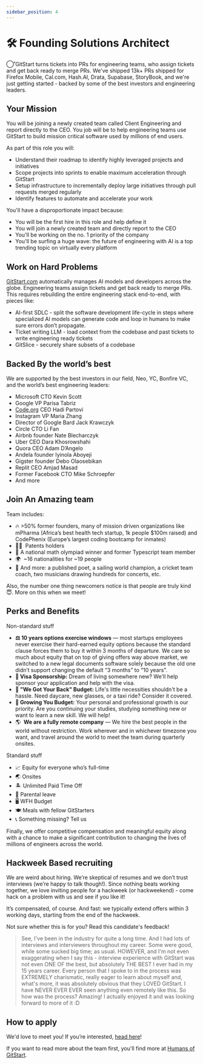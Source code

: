 ```yaml
---
sidebar_position: 4
---
```


# 🛠️ Founding Solutions Architect

◯˚GitStart turns tickets into PRs for engineering teams, who assign tickets and get back ready to merge PRs. We've shipped 13k+ PRs shipped for Firefox Mobile, Cal.com, Hash.AI, Drata, Supabase, StoryBook, and we're just getting started - backed by some of the best investors and engineering leaders.

## Your Mission

You will be joining a newly created team called Client Engineering and report directly to the CEO. You job will be to help engineering teams use GitStart to build mission critical software used by millions of end users.

As part of this role you will:

- Understand their roadmap to identify highly leveraged projects and initiatives
- Scope projects into sprints to enable maximum acceleration through GitStart
- Setup infrastructure to incrementally deploy large initiatives through pull requests merged regularly
- Identify features to automate and accelerate your work

You'll have a disproportionate impact because:

- You will be the first hire in this role and help define it
- You will join a newly created team and directly report to the CEO
- You'll be working on the no. 1 priority of the company
- You'll be surfing a huge wave: the future of engineering with AI is a top trending topic on virtually every platform

## Work on Hard Problems

[GitStart.com](http://gitstart.com/) automatically manages AI models and developers across the globe. Engineering teams assign tickets and get back ready to merge PRs. This requires rebuilding the entire engineering stack end-to-end, with pieces like:

- AI-first SDLC - split the software development life-cycle in steps where specialized AI models can generate code and loop in humans to make sure errors don’t propagate.
- Ticket writing LLM - load context from the codebase and past tickets to write engineering ready tickets
- GitSlice - securely share subsets of a codebase

## **Backed By the world’s best**
We are supported by the best investors in our field, Neo, YC, Bonfire VC, and the world’s best engineering leaders:

- Microsoft CTO Kevin Scott
- Google VP Parisa Tabriz
- [Code.org](http://code.org/) CEO Hadi Partovi
- Instagram VP Maria Zhang
- Director of Google Bard Jack Krawczyk
- Circle CTO Li Fan
- Airbnb founder Nate Blecharczyk
- Uber CEO Dara Khosrowshahi
- Quora CEO Adam D’Angelo
- Andela founder Iyinola Aboyeji
- Gigster founder Debo Olaosebikan
- Replit CEO Amjad Masad
- Former Facebook CTO Mike Schroepfer
- And more

## **Join An Amazing team**
Team includes:

- 🔥 >50% former founders, many of mission driven organizations like mPharma (Africa’s best health tech startup, 1k people $100m raised) and CodePhenix (Europe’s largest coding bootcamp for inmates)
- 🧑‍🔬  Patents holders
- 🧠 A national math olympiad winner and former Typescript team member
- 🌍  ~16 nationalities for ~19 people
- 🤫 And more: a published poet, a sailing world champion, a cricket team coach, two musicians drawing hundreds for concerts, etc.

Also, the number one thing newcomers notice is that people are truly kind 😇. More on this when we meet!

## Perks and Benefits

Non-standard stuff

- **⚖️ 10 years options exercise windows** — most startups employees never exercise their hard-earned equity options because the standard clause forces them to buy it within 3 months of departure. We care so much about equity that on top of giving offers way above market, we switched to a new legal documents software solely because the old one didn’t support changing the default “3 months” to “10 years”.
- **🛂 Visa Sponsorship:** Dream of living somewhere new? We'll help sponsor your application and help with the visa.
- **👋 "We Got Your Back" Budget:** Life's little necessities shouldn't be a hassle. Need daycare, new glasses, or a taxi ride? Consider it covered.
- **🌱 Growing You Budget:** Your personal and professional growth is our priority. Are you continuing your studies, studying something new or want to learn a new skill. We will help!
- 🌎  **We are a fully remote company** — We hire the best people in the world without restriction. Work wherever and in whichever timezone you want, and travel around the world to meet the team during quarterly onsites.

Standard stuff

- 📈 Equity for everyone who’s full-time
- 🌏 Onsites
- 🏝 Unlimited Paid Time Off
- 🐣 Parental leave
- 🖥️ WFH Budget
- 🍽 Meals with fellow GitStarters
- 📞 Something missing? Tell us

Finally, we offer competitive compensation and meaningful equity along with a chance to make a significant contribution to changing the lives of millions of engineers across the world.

## **Hackweek Based recruiting**

We are weird about hiring. We’re skeptical of resumes and we don’t trust interviews (we’re happy to talk though!). Since nothing beats working together, we love inviting people for a hackweek (or hackweekend) - come hack on a problem with us and see if you like it!

It’s compensated, of course. And fast: we typically extend offers within 3 working days, starting from the end of the hackweek.

Not sure whether this is for you? Read this candidate's feedback!

> See, I've been in the industry for quite a long time. And I had lots of interviews and interviewers throughout my career. Some were good, while some sucked big time; as usual. HOWEVER, and I'm not even exaggerating when I say this - interview experience with GitStart was not even ONE OF the best, but absolutely THE BEST I ever had in my 15 years career. Every person that I spoke to in the process was EXTREMELY charismatic, really eager to learn about myself and, what's more, it was absolutely obvious that they LOVED GitStart. I have NEVER EVER EVER seen anything even remotely like this. So how was the process? Amazing! I actually enjoyed it and was looking forward to more of it :D
>

## How to apply

We'd love to meet you! If you’re interested, [head here](https://app.dover.io/apply/GitStart/b3c57178-6fb2-440e-9c5b-a71289d29713)!

If you want to read more about the team first, you'll find more at [Humans of GitStart](https://humansof.gitstart.com).
